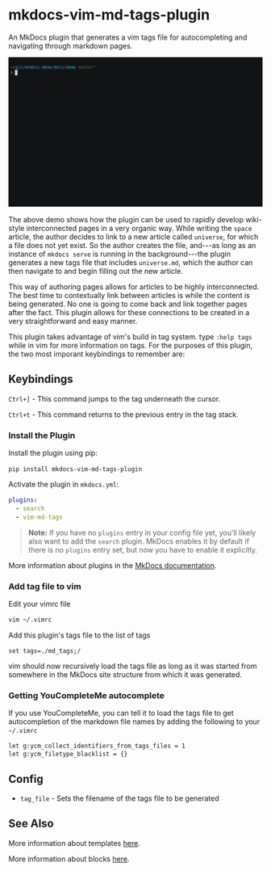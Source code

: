 # mkdocs-vim-md-tags-plugin

An MkDocs plugin that generates a vim tags file for autocompleting and navigating through markdown pages.

![demo](demo/mkdocs_vim_md_tags_demo.gif)

The above demo shows how the plugin can be used to rapidly develop wiki-style interconnected pages in a very organic way. While writing the `space` article, the author decides to link to a new article called `universe`, for which a file does not yet exist. So the author creates the file, and---as long as an instance of `mkdocs serve` is running in the background---the plugin generates a new tags file that includes `universe.md`, which the author can then navigate to and begin filling out the new article. 

This way of authoring pages allows for articles to be highly interconnected. The best time to contextually link between articles is while the content is being generated. No one is going to come back and link together pages after the fact. This plugin allows for these connections to be created in a very straightforward and easy manner.

This plugin takes advantage of vim's build in tag system. type `:help tags` while in vim for more information on tags. For the purposes of this plugin, the two most imporant keybindings to remember are:

## Keybindings

`Ctrl+]` - This command jumps to the tag underneath the cursor.

`Ctrl+t` - This command returns to the previous entry in the tag stack.

### Install the Plugin

Install the plugin using pip:

`pip install mkdocs-vim-md-tags-plugin`

Activate the plugin in `mkdocs.yml`:
```yaml
plugins:
  - search
  - vim-md-tags
```

> **Note:** If you have no `plugins` entry in your config file yet, you'll likely also want to add the `search` plugin. MkDocs enables it by default if there is no `plugins` entry set, but now you have to enable it explicitly.

More information about plugins in the [MkDocs documentation][mkdocs-plugins].

### Add tag file to vim
Edit your vimrc file
```sh
vim ~/.vimrc
```

Add this plugin's tags file to the list of tags
```
set tags=./md_tags;/
```
vim should now recursively load the tags file as long as it was started from somewhere in the MkDocs site structure from which it was generated.

### Getting YouCompleteMe autocomplete
If you use YouCompleteMe, you can tell it to load the tags file to get autocompletion of the markdown file names by adding the following to your `~/.vimrc`
```
let g:ycm_collect_identifiers_from_tags_files = 1
let g:ycm_filetype_blacklist = {}
``` 

## Config

* `tag_file` - Sets the filename of the tags file to be generated

## See Also

More information about templates [here][mkdocs-template].

More information about blocks [here][mkdocs-block].

[mkdocs-plugins]: http://www.mkdocs.org/user-guide/plugins/
[mkdocs-template]: https://www.mkdocs.org/user-guide/custom-themes/#template-variables
[mkdocs-block]: https://www.mkdocs.org/user-guide/styling-your-docs/#overriding-template-blocks
